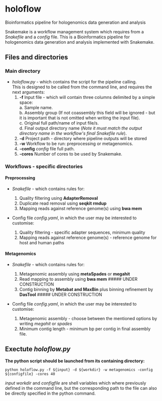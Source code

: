 # holoflow
Bioinformatics pipeline for hologenomics data generation and analysis

Snakemake is a workflow management system which requires from a *Snakefile* and a *config* file. This is a Bioinformatics pipeline for hologenomics data generation and analysis implemented with Snakemake.

## Files and directories
### Main directory
- *holoflow.py* - which contains the script for the pipeline calling.  
This is designed to be called from the command line, and requires the next arguments:  
  1. **-f** Input file - which will contain three columns delimited by a simple space:  
    a. Sample name.  
    b. Assembly group (If not coassembly this field will be ignored - but it is important that is not omitted when writing the input file).  
    c. Original full path/name of input file/s.  
    d. Final output directory name (*Note it must match the output directory name in the workflow's final Snakefile rule*).    
  2. **-d** Project path - directory where pipeline outputs will be stored
  3. **-w** Workflow to be run: preprocessing or metagenomics.
  4. **-config** *config* file full path.
  5.  **-cores** Number of cores to be used by Snakemake.

  
### Workflows - specific directories
#### Preprocessing
- *Snakefile* - which contains rules for:
  1. Quality filtering using **AdapterRemoval** 
  2. Duplicate read removal using **seqkit rmdup**
  3. Mapping reads against reference genome(s) using **bwa mem**
  
- Config file *config.yaml*, in which the user may be interested to customise:
  1. Quality filtering - specific adapter sequences, minimum quality
  2. Mapping reads against reference genome(s) - reference genome for host and human paths
  
  
#### Metagenomics
- *Snakefile* - which contains rules for:
  1. Metagenomic assembly using **metaSpades** or **megahit**
  2. Read mapping to assembly using **bwa mem** ##### UNDER CONSTRUCTION
  3. Contig binning by **Metabat and MaxBin** plus binning refinement by **DasTool** ##### UNDER CONSTRUCTION
  
- Config file *config.yaml*, in which the user may be interested to customise:
  1. Metagenomic assembly - choose between the mentioned options by writing *megahit* or *spades*
  2. Minimum contig length - minimum bp per contig in final assembly file.

  
## Exectute *holoflow.py*
**The python script should be launched from its containing directory:**
```
python holoflow.py -f ${input} -d ${workdir} -w metagenomics -config ${configfile} -cores 40
```
*input* *workdir* and *configfile* are shell variables which where previously defined in the command line, but the corresponding path to the file can also be directly specified in the python command. 



